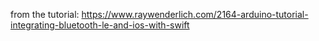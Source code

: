 
from the tutorial: https://www.raywenderlich.com/2164-arduino-tutorial-integrating-bluetooth-le-and-ios-with-swift

